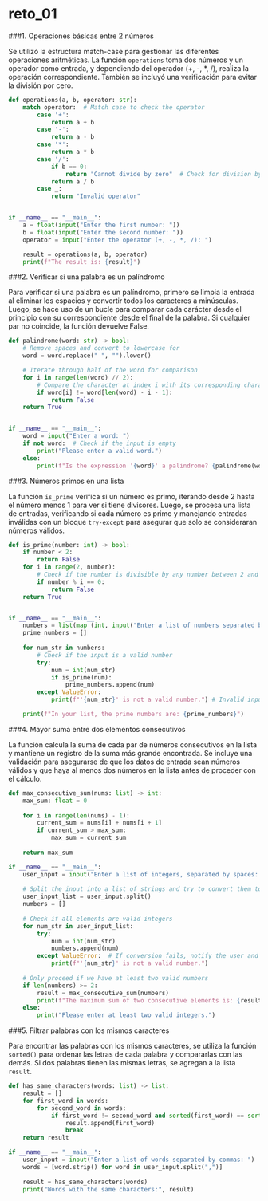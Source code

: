 # reto_01

###1. Operaciones básicas entre 2 números

Se utilizó la estructura match-case para gestionar las diferentes operaciones aritméticas. La función `operations` toma dos números y un operador como entrada, y dependiendo del operador (+, -, *, /), realiza la operación correspondiente. También se incluyó una verificación para evitar la división por cero.
```python
def operations(a, b, operator: str):
    match operator:  # Match case to check the operator
        case '+':
            return a + b
        case '-':
            return a - b
        case '*':
            return a * b
        case '/':
            if b == 0:
                return "Cannot divide by zero"  # Check for division by zero
            return a / b
        case _:
            return "Invalid operator"


if __name__ == "__main__":
    a = float(input("Enter the first number: "))
    b = float(input("Enter the second number: "))
    operator = input("Enter the operator (+, -, *, /): ")

    result = operations(a, b, operator)
    print(f"The result is: {result}")
```

###2. Verificar si una palabra es un palíndromo

Para verificar si una palabra es un palíndromo, primero se limpia la entrada al eliminar los espacios y convertir todos los caracteres a minúsculas. Luego, se hace uso de un bucle para comparar cada carácter desde el principio con su correspondiente desde el final de la palabra. Si cualquier par no coincide, la función devuelve False.
```python
def palindrome(word: str) -> bool:
    # Remove spaces and convert to lowercase for 
    word = word.replace(" ", "").lower()

    # Iterate through half of the word for comparison
    for i in range(len(word) // 2):
        # Compare the character at index i with its corresponding character from the end
        if word[i] != word[len(word) - i - 1]:
            return False
    return True


if __name__ == "__main__":
    word = input("Enter a word: ")
    if not word:  # Check if the input is empty
        print("Please enter a valid word.")
    else:
        print(f"Is the expression '{word}' a palindrome? {palindrome(word)}")
```

###3. Números primos en una lista

La función `is_prime` verifica si un número es primo, iterando desde 2 hasta el número menos 1 para ver si tiene divisores. Luego, se procesa una lista de entradas, verificando si cada número es primo y manejando entradas inválidas con un bloque `try-except` para asegurar que solo se consideraran números válidos.
```python
def is_prime(number: int) -> bool:
    if number < 2:
        return False
    for i in range(2, number):
        # Check if the number is divisible by any number between 2 and itself
        if number % i == 0:
            return False
    return True


if __name__ == "__main__":
    numbers = list(map (int, input("Enter a list of numbers separated by spaces: ").split())) 
    prime_numbers = []
    
    for num_str in numbers:
        # Check if the input is a valid number
        try:
            num = int(num_str) 
            if is_prime(num):
                prime_numbers.append(num)
        except ValueError: 
            print(f"'{num_str}' is not a valid number.") # Invalid input

    print(f"In your list, the prime numbers are: {prime_numbers}")
```

###4. Mayor suma entre dos elementos consecutivos

La función calcula la suma de cada par de números consecutivos en la lista y mantiene un registro de la suma más grande encontrada. Se incluye una validación para asegurarse de que los datos de entrada sean números válidos y que haya al menos dos números en la lista antes de proceder con el cálculo.
```python
def max_consecutive_sum(nums: list) -> int:  
    max_sum: float = 0  
    
    for i in range(len(nums) - 1):
        current_sum = nums[i] + nums[i + 1]
        if current_sum > max_sum:
            max_sum = current_sum
    
    return max_sum

if __name__ == "__main__":
    user_input = input("Enter a list of integers, separated by spaces: ")
    
    # Split the input into a list of strings and try to convert them to integers
    user_input_list = user_input.split()
    numbers = []
    
    # Check if all elements are valid integers
    for num_str in user_input_list:
        try:
            num = int(num_str)  
            numbers.append(num)  
        except ValueError:  # If conversion fails, notify the user and skip the element
            print(f"'{num_str}' is not a valid number.")
    
    # Only proceed if we have at least two valid numbers
    if len(numbers) >= 2:
        result = max_consecutive_sum(numbers)
        print(f"The maximum sum of two consecutive elements is: {result}")
    else:
        print("Please enter at least two valid integers.")
```

###5. Filtrar palabras con los mismos caracteres

Para encontrar las palabras con los mismos caracteres, se utiliza la función `sorted()` para ordenar las letras de cada palabra y compararlas con las demás. Si dos palabras tienen las mismas letras, se agregan a la lista `result`. 
```python
def has_same_characters(words: list) -> list:
    result = []
    for first_word in words:
        for second_word in words:
            if first_word != second_word and sorted(first_word) == sorted(second_word): # Check if the sorted characters are the same
                result.append(first_word)
                break
    return result

if __name__ == "__main__":
    user_input = input("Enter a list of words separated by commas: ")
    words = [word.strip() for word in user_input.split(",")]
    
    result = has_same_characters(words)
    print("Words with the same characters:", result)
```
